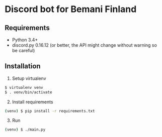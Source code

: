 # Discord bot for Bemani Finland

## Requirements
* Python 3.4+
* discord.py 0.16.12 (or better, the API might change without warning so be careful)

## Installation
1. Setup virtualenv
```bash
$ virtualenv venv
$ . venv/bin/activate
```
2. Install requirements
```bash
(venv) $ pip install -r requirements.txt
```
3. Run
```bash
(venv) $ ./main.py
```
